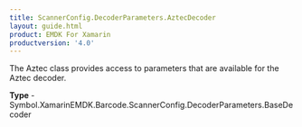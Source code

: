 ```yaml
---
title: ScannerConfig.DecoderParameters.AztecDecoder
layout: guide.html 
product: EMDK For Xamarin 
productversion: '4.0' 
---
```

The Aztec class provides access to parameters that are available for the Aztec decoder.

**Type** - Symbol.XamarinEMDK.Barcode.ScannerConfig.DecoderParameters.BaseDecoder



